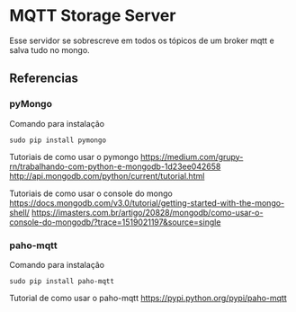 # MQTT Storage Server

Esse servidor se sobrescreve em todos os tópicos de um broker mqtt e salva tudo no mongo.

## Referencias

### pyMongo

Comando para instalação
```
sudo pip install pymongo
```

Tutoriais de como usar o pymongo
https://medium.com/grupy-rn/trabalhando-com-python-e-mongodb-1d23ee042658
http://api.mongodb.com/python/current/tutorial.html

Tutoriais de como usar o console do mongo
https://docs.mongodb.com/v3.0/tutorial/getting-started-with-the-mongo-shell/
https://imasters.com.br/artigo/20828/mongodb/como-usar-o-console-do-mongodb/?trace=1519021197&source=single


### paho-mqtt

Comando para instalação
```
sudo pip install paho-mqtt
```

Tutorial de como usar o paho-mqtt
https://pypi.python.org/pypi/paho-mqtt
